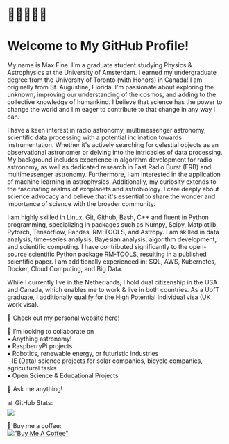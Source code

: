 <!-- steelblue, alpha=0.5, firebrick, orchid --> 

# 🧙‍♂️🐚📡💫 
# Welcome to My GitHub Profile!

My name is Max Fine. I'm a graduate student studying Physics & Astrophysics at the University of Amsterdam. I earned my undergraduate degree from the University of Toronto (with Honors)  in Canada! I am originally from St. Augustine, Florida. I'm passionate about exploring the unknown, improving our understanding of the cosmos, and adding to the collective knowledge of humankind. I believe that science has the power to change the world and I'm eager to contribute to that change in any way I can.<br> 

I have a keen interest in radio astronomy, multimessenger astronomy, scientific data processing with a potential inclination towards instrumentation. Whether it's actively searching for celestial objects as an observational astronomer or delving into the intricacies of data processing. My background includes experience in algorithm development for radio astronomy, as well as dedicated research in Fast Radio Burst (FRB) and multimessenger astronomy. Furthermore, I am interested in the application of machine learning in astrophysics. Additionally, my curiosity extends to the fascinating realms of exoplanets and astrobiology. I care deeply about science advocacy and believe that it's essential to share the wonder and importance of science with the broader community.

I am highly skilled in Linux, Git, Github, Bash, C++ and fluent in Python programming, specializing in packages such as Numpy, Scipy, Matplotlib, Pytorch, Tensorflow, Pandas, RM-TOOLS, and Astropy. I am skilled in data analysis, time-series analysis, Bayesian analysis, algorithm development, and scientific computing. I have contributed significantly to the open-source scientific Python package RM-TOOLS, resulting in a published scientific paper. I am additionally experienced in:  SQL, AWS, Kubernetes, Docker, Cloud Computing, and Big Data.

While I currently live in the Netherlands, I hold dual citizenship in the USA and Canada, which enables me to work & live in both countries.  As a UofT graduate, I additionally qualify for the High Potential Individual visa (UK work visa).  

🔗 Check out my personal website [here!](https://afinemax.github.io/afinemax1/) <br> 

<!--
🔭 I’m currently working on:<br>
•  Searching for Gamma-rays from FRBs using SWIFT/BAT & GUANO
-->

👯 I’m looking to collaborate on<br>
•  Anything astronomy!<br>
•  RaspberryPi projects<br>
•  Robotics, renewable energy, or futuristic industries <br>
    - IE (Data) science projects for solar companies, bicycle companies, agricultural tasks <br>
•  Open Science & Educational Projects<br>


💬 Ask me anything!<br> 





<!--
# 🧙‍♂️🐚📡💫 About Me:

🔗 Check out my perosnal website [here!](https://afinemax.github.io/afinemax1/) <br> 

🔭 I’m currently working on:<br>        •  Searching for Gamma-rays from FRBs using SWIFT/BAT & GUANO<br><br>👯 I’m looking to collaborate on<br>        •  Anything astronomy!<br>        •  RaspberryPi projects<br>        •  Basic Algorithm trading <br><br><br>💬 Ask me about<br>        •  My research!<br>


[!["Buy Me A Coffee"](https://www.buymeacoffee.com/assets/img/custom_images/orange_img.png)](https://www.buymeacoffee.com/afinemax)
-->
📊 GitHub Stats: <br>
![](https://github-readme-streak-stats.herokuapp.com/?user=afinemax&theme=dark&hide_border=true)<br/>

💸 Buy me a coffee:<br> 
[!["Buy Me A Coffee"](https://www.buymeacoffee.com/assets/img/custom_images/orange_img.png)](https://www.buymeacoffee.com/afinemax) 


<!--
### ✍️ Random Dev Quote
![](https://quotes-github-readme.vercel.app/api?type=horizontal&theme=radical)

---
[![](https://visitcount.itsvg.in/api?id=afinemax&icon=0&color=0)](https://visitcount.itsvg.in)

<!-- Proudly created with GPRM ( https://gprm.itsvg.in ) -->
